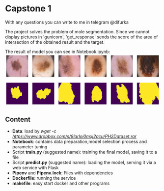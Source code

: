 # Capstone 1


With any questions you can write to me in telegram @difurka

The project solves the problem of mole segmentation. Since we cannot display pictures in 'gunicorn', 'get_response' sends the score of the area of intersection of the obtained result and the target.

The result of model you can see in Notebook.ipynb:
![result](./img/output.png)


## Content

- **Data**: load by *wget -c https://www.dropbox.com/s/8lqrloi0mxj2acu/PH2Dataset.rar*
- **Notebook**: contains data preparation,model selection process and parameter tuning
- Script **train.py** (suggested name): training the final model, saving it to a file 
- Script **predict.py** (suggested name): loading the model, serving it via a web service with Flask
- **Pipenv** and **Pipenv.lock**: Files with dependencies
- **Dockerfile**: running the service
- **makefile**: easy start docker and other programs